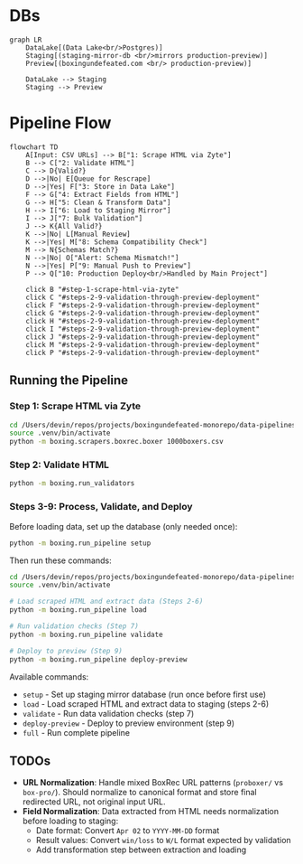 # DBs

```mermaid
graph LR
    DataLake[(Data Lake<br/>Postgres)] 
    Staging[(staging-mirror-db <br/>mirrors production-preview)]
    Preview[(boxingundefeated.com <br/> production-preview)]
    
    DataLake --> Staging
    Staging --> Preview
```

# Pipeline Flow

```mermaid
flowchart TD
    A[Input: CSV URLs] --> B["1: Scrape HTML via Zyte"]
    B --> C["2: Validate HTML"]
    C --> D{Valid?}
    D -->|No| E[Queue for Rescrape]
    D -->|Yes| F["3: Store in Data Lake"]
    F --> G["4: Extract Fields from HTML"]
    G --> H["5: Clean & Transform Data"]
    H --> I["6: Load to Staging Mirror"]
    I --> J["7: Bulk Validation"]
    J --> K{All Valid?}
    K -->|No| L[Manual Review]
    K -->|Yes| M["8: Schema Compatibility Check"]
    M --> N{Schemas Match?}
    N -->|No| O["Alert: Schema Mismatch!"]
    N -->|Yes| P["9: Manual Push to Preview"]
    P --> Q["10: Production Deploy<br/>Handled by Main Project"]
    
    click B "#step-1-scrape-html-via-zyte"
    click C "#steps-2-9-validation-through-preview-deployment"
    click F "#steps-2-9-validation-through-preview-deployment"
    click G "#steps-2-9-validation-through-preview-deployment"
    click H "#steps-2-9-validation-through-preview-deployment"
    click I "#steps-2-9-validation-through-preview-deployment"
    click J "#steps-2-9-validation-through-preview-deployment"
    click M "#steps-2-9-validation-through-preview-deployment"
    click P "#steps-2-9-validation-through-preview-deployment"
```

## Running the Pipeline

### Step 1: Scrape HTML via Zyte
```bash
cd /Users/devin/repos/projects/boxingundefeated-monorepo/data-pipelines
source .venv/bin/activate
python -m boxing.scrapers.boxrec.boxer 1000boxers.csv
```

### Step 2: Validate HTML
```bash
python -m boxing.run_validators
```

### Steps 3-9: Process, Validate, and Deploy

Before loading data, set up the database (only needed once):
```bash
python -m boxing.run_pipeline setup
```

Then run these commands:
```bash
cd /Users/devin/repos/projects/boxingundefeated-monorepo/data-pipelines
source .venv/bin/activate

# Load scraped HTML and extract data (Steps 2-6)
python -m boxing.run_pipeline load

# Run validation checks (Step 7)
python -m boxing.run_pipeline validate

# Deploy to preview (Step 9)
python -m boxing.run_pipeline deploy-preview
```

Available commands:
- `setup` - Set up staging mirror database (run once before first use)
- `load` - Load scraped HTML and extract data to staging (steps 2-6)
- `validate` - Run data validation checks (step 7)
- `deploy-preview` - Deploy to preview environment (step 9)
- `full` - Run complete pipeline

## TODOs

- **URL Normalization**: Handle mixed BoxRec URL patterns (`proboxer/` vs `box-pro/`). Should normalize to canonical format and store final redirected URL, not original input URL.
- **Field Normalization**: Data extracted from HTML needs normalization before loading to staging:
  - Date format: Convert `Apr 02` to `YYYY-MM-DD` format
  - Result values: Convert `win/loss` to `W/L` format expected by validation
  - Add transformation step between extraction and loading
